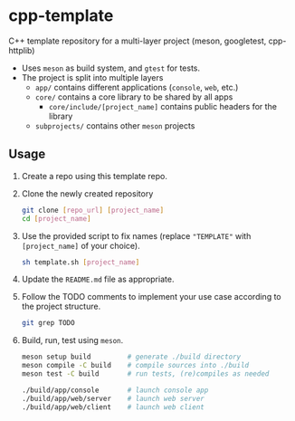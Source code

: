 # cpp-template

C++ template repository for a multi-layer project (meson, googletest, cpp-httplib)

- Uses `meson` as build system, and `gtest` for tests.
- The project is split into multiple layers
  - `app/` contains different applications (`console`, `web`, etc.)
  - `core/` contains a core library to be shared by all apps
    - `core/include/[project_name]` contains public headers for the library
  - `subprojects/` contains other `meson` projects

## Usage

1. Create a repo using this template repo.
2. Clone the newly created repository

    ```sh
    git clone [repo_url] [project_name]
    cd [project_name]
    ```

3. Use the provided script to fix names (replace `"TEMPLATE"` with `[project_name]` of your choice).
    ```sh
    sh template.sh [project_name]
    ```

4. Update the `README.md` file as appropriate.

5. Follow the TODO comments to implement your use case according to the project structure.

    ```sh
    git grep TODO
    ```

6. Build, run, test using `meson`.

    ```sh
    meson setup build         # generate ./build directory
    meson compile -C build    # compile sources into ./build
    meson test -C build       # run tests, (re)compiles as needed

    ./build/app/console       # launch console app
    ./build/app/web/server    # launch web server
    ./build/app/web/client    # launch web client
    ```
